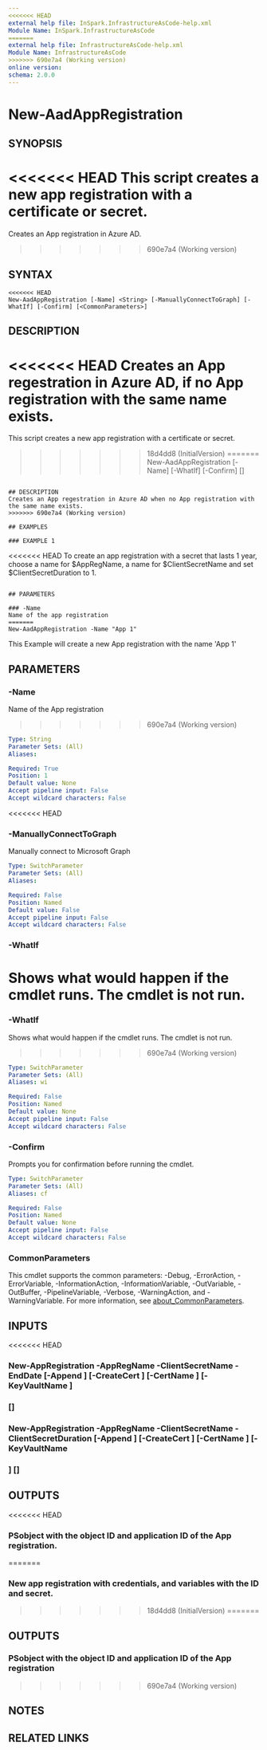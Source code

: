 ```yaml
---
<<<<<<< HEAD
external help file: InSpark.InfrastructureAsCode-help.xml
Module Name: InSpark.InfrastructureAsCode
=======
external help file: InfrastructureAsCode-help.xml
Module Name: InfrastructureAsCode
>>>>>>> 690e7a4 (Working version)
online version:
schema: 2.0.0
---
```


# New-AadAppRegistration

## SYNOPSIS
<<<<<<< HEAD
This script creates a new app registration with a certificate or secret.
=======
Creates an App registration in Azure AD.
>>>>>>> 690e7a4 (Working version)

## SYNTAX

```
<<<<<<< HEAD
New-AadAppRegistration [-Name] <String> [-ManuallyConnectToGraph] [-WhatIf] [-Confirm] [<CommonParameters>]
```

## DESCRIPTION
<<<<<<< HEAD
Creates an App regestration in Azure AD, if no App registration with the same name exists.
=======
This script creates a new app registration with a certificate or secret.
>>>>>>> 18d4dd8 (InitialVersion)
=======
New-AadAppRegistration [-Name] <String> [-WhatIf] [-Confirm] [<CommonParameters>]
```

## DESCRIPTION
Creates an App regestration in Azure AD when no App registration with the same name exists.
>>>>>>> 690e7a4 (Working version)

## EXAMPLES

### EXAMPLE 1
```
<<<<<<< HEAD
To create an app registration with a secret that lasts 1 year, choose a name for $AppRegName, a name for $ClientSecretName and set $ClientSecretDuration to 1.
```

## PARAMETERS

### -Name
Name of the app registration
=======
New-AadAppRegistration -Name "App 1"
```

This Example will create a new App registration with the name 'App 1'

## PARAMETERS

### -Name
Name of the App registration
>>>>>>> 690e7a4 (Working version)

```yaml
Type: String
Parameter Sets: (All)
Aliases:

Required: True
Position: 1
Default value: None
Accept pipeline input: False
Accept wildcard characters: False
```

<<<<<<< HEAD
### -ManuallyConnectToGraph
Manually connect to Microsoft Graph

```yaml
Type: SwitchParameter
Parameter Sets: (All)
Aliases:

Required: False
Position: Named
Default value: False
Accept pipeline input: False
Accept wildcard characters: False
```

### -WhatIf
Shows what would happen if the cmdlet runs. The cmdlet is not run.
=======
### -WhatIf
Shows what would happen if the cmdlet runs.
The cmdlet is not run.
>>>>>>> 690e7a4 (Working version)

```yaml
Type: SwitchParameter
Parameter Sets: (All)
Aliases: wi

Required: False
Position: Named
Default value: None
Accept pipeline input: False
Accept wildcard characters: False
```

### -Confirm
Prompts you for confirmation before running the cmdlet.

```yaml
Type: SwitchParameter
Parameter Sets: (All)
Aliases: cf

Required: False
Position: Named
Default value: None
Accept pipeline input: False
Accept wildcard characters: False
```

### CommonParameters
This cmdlet supports the common parameters: -Debug, -ErrorAction, -ErrorVariable, -InformationAction, -InformationVariable, -OutVariable, -OutBuffer, -PipelineVariable, -Verbose, -WarningAction, and -WarningVariable. For more information, see [about_CommonParameters](http://go.microsoft.com/fwlink/?LinkID=113216).

## INPUTS

<<<<<<< HEAD
### New-AppRegistration -AppRegName <String> -ClientSecretName <String> -EndDate <String> [-Append <Boolean>] [-CreateCert <Boolean>] [-CertName <String>] [-KeyVaultName <String>]
### [<CommonParameters>]
### New-AppRegistration -AppRegName <String> -ClientSecretName <String> -ClientSecretDuration <Int32> [-Append <Boolean>] [-CreateCert <Boolean>] [-CertName <String>] [-KeyVaultName
### <String>] [<CommonParameters>]
## OUTPUTS

<<<<<<< HEAD
### PSobject with the object ID and application ID of the App registration.
=======
### New app registration with credentials, and variables with the ID and secret.
>>>>>>> 18d4dd8 (InitialVersion)
=======
## OUTPUTS

### PSobject with the object ID and application ID of the App registration
>>>>>>> 690e7a4 (Working version)
## NOTES

## RELATED LINKS

